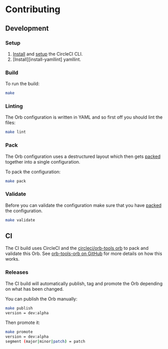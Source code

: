 # Contributing

## Development

### Setup

1. [Install][install-circle-cli] and [setup][setup-circle-cli] the CircleCI CLI.
1. [Install][install-yamllint] yamllint.

### Build

To run the build:

```bash
make
```

### Linting

The Orb configuration is written in YAML and so first off you should lint the files:

```bash
make lint
```

### Pack

The Orb configuration uses a destructured layout which then gets [packed][packing-a-config] together
into a single configuration.

To pack the configuration:

```bash
make pack
```

### Validate

Before you can validate the configuration make sure that you have [packed](#pack) the configuration.

```bash
make validate
```

## CI

The CI build uses CircleCI and the [circleci/orb-tools orb][orb-tools-orb] to pack and validate this
Orb. See [orb-tools-orb on GitHub][orb-tools-orb-git] for more details on how this works.

### Releases

The CI build will automatically publish, tag and promote the Orb depending on what has been changed.

You can publish the Orb manually:

```bash
make publish
version = dev:alpha
```

Then promote it:

```bash
make promote
version = dev:alpha
segment (major|minor|patch) = patch
```

[install-circle-cli]: https://circleci.com/docs/2.0/orb-author-cli/#install-the-cli-for-the-first-time
[install-yaml-lint]: https://yamllint.readthedocs.io/en/stable/quickstart.html#installing-yamllint
[orb-tools-orb]: https://circleci.com/orbs/registry/orb/circleci/orb-tools
[orb-tools-orb-git]: https://github.com/CircleCI-Public/orb-tools-orb
[packing-a-config]: https://circleci.com/docs/2.0/creating-orbs/#packing-a-config
[setup-circle-cli]: https://circleci.com/docs/2.0/orb-author-cli/#configure-the-circleci-cli
